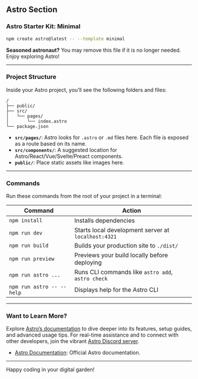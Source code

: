 ## Astro Section

### Astro Starter Kit: Minimal

```sh
npm create astro@latest -- --template minimal
```

**Seasoned astronaut?** You may remove this file if it is no longer needed. Enjoy exploring Astro!

---

### Project Structure

Inside your Astro project, you’ll see the following folders and files:

```plaintext
/
├── public/
├── src/
│   └── pages/
│       └── index.astro
└── package.json
```

- **`src/pages/`**: Astro looks for `.astro` or `.md` files here. Each file is exposed as a route based on its name.
- **`src/components/`**: A suggested location for Astro/React/Vue/Svelte/Preact components.
- **`public/`**: Place static assets like images here.

---

### Commands

Run these commands from the root of your project in a terminal:

| Command               | Action                                           |
|-----------------------|--------------------------------------------------|
| `npm install`         | Installs dependencies                           |
| `npm run dev`         | Starts local development server at `localhost:4321` |
| `npm run build`       | Builds your production site to `./dist/`        |
| `npm run preview`     | Previews your build locally before deploying    |
| `npm run astro ...`   | Runs CLI commands like `astro add`, `astro check` |
| `npm run astro -- --help` | Displays help for the Astro CLI              |

---

### Want to Learn More?

Explore [Astro’s documentation](https://docs.astro.build) to dive deeper into its features, setup guides, and advanced usage tips. For real-time assistance and to connect with other developers, join the vibrant [Astro Discord server](https://astro.build/chat).

- [Astro Documentation](https://docs.astro.build): Official Astro documentation.

---

Happy coding in your digital garden!
